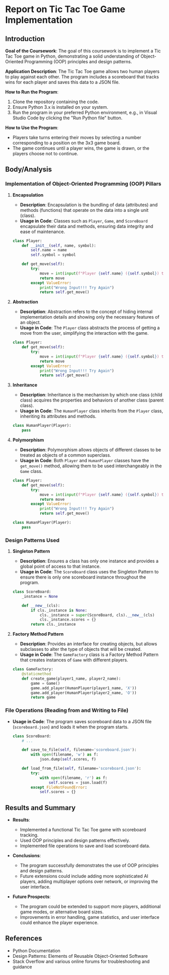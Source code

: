 # Report on Tic Tac Toe Game Implementation

## Introduction

**Goal of the Coursework**: The goal of this coursework is to implement a Tic Tac Toe game in Python, demonstrating a solid understanding of Object-Oriented Programming (OOP) principles and design patterns.

**Application Description**: The Tic Tac Toe game allows two human players to play against each other. The program includes a scoreboard that tracks wins for each player and saves this data to a JSON file.

**How to Run the Program**:
1. Clone the repository containing the code.
2. Ensure Python 3.x is installed on your system.
3. Run the program in your preferred Python environment, e.g., in Visual Studio Code by clicking the "Run Python file" button.


**How to Use the Program**:
- Players take turns entering their moves by selecting a number corresponding to a position on the 3x3 game board.
- The game continues until a player wins, the game is drawn, or the players choose not to continue.

## Body/Analysis

### Implementation of Object-Oriented Programming (OOP) Pillars

1. **Encapsulation**
   - **Description**: Encapsulation is the bundling of data (attributes) and methods (functions) that operate on the data into a single unit (class).
   - **Usage in Code**: Classes such as `Player`, `Game`, and `ScoreBoard` encapsulate their data and methods, ensuring data integrity and ease of maintenance.

   ```python
   class Player:
       def __init__(self, name, symbol):
           self.name = name
           self.symbol = symbol

       def get_move(self):
           try:
               move = int(input(f"Player {self.name} ({self.symbol}) turn. Which box? : "))
               return move
           except ValueError:
               print("Wrong Input!!! Try Again")
               return self.get_move()
   ```

2. **Abstraction**
   - **Description**: Abstraction refers to the concept of hiding internal implementation details and showing only the necessary features of an object.
   - **Usage in Code**: The `Player` class abstracts the process of getting a move from the user, simplifying the interaction with the game.

   ```python
   class Player:
       def get_move(self):
           try:
               move = int(input(f"Player {self.name} ({self.symbol}) turn. Which box? : "))
               return move
           except ValueError:
               print("Wrong Input!!! Try Again")
               return self.get_move()
   ```

3. **Inheritance**
   - **Description**: Inheritance is the mechanism by which one class (child class) acquires the properties and behaviors of another class (parent class).
   - **Usage in Code**: The `HumanPlayer` class inherits from the `Player` class, inheriting its attributes and methods.

   ```python
   class HumanPlayer(Player):
       pass
   ```

4. **Polymorphism**
   - **Description**: Polymorphism allows objects of different classes to be treated as objects of a common superclass.
   - **Usage in Code**: Both `Player` and `HumanPlayer` classes have the `get_move()` method, allowing them to be used interchangeably in the `Game` class.

   ```python
   class Player:
       def get_move(self):
           try:
               move = int(input(f"Player {self.name} ({self.symbol}) turn. Which box? : "))
               return move
           except ValueError:
               print("Wrong Input!!! Try Again")
               return self.get_move()

   class HumanPlayer(Player):
       pass
   ```

### Design Patterns Used

1. **Singleton Pattern**
   - **Description**: Ensures a class has only one instance and provides a global point of access to that instance.
   - **Usage in Code**: The `ScoreBoard` class uses the Singleton Pattern to ensure there is only one scoreboard instance throughout the program.

   ```python
   class ScoreBoard:
       _instance = None

       def __new__(cls):
           if cls._instance is None:
               cls._instance = super(ScoreBoard, cls).__new__(cls)
               cls._instance.scores = {}
           return cls._instance
   ```

2. **Factory Method Pattern**
   - **Description**: Provides an interface for creating objects, but allows subclasses to alter the type of objects that will be created.
   - **Usage in Code**: The `GameFactory` class is a Factory Method Pattern that creates instances of `Game` with different players.

   ```python
   class GameFactory:
       @staticmethod
       def create_game(player1_name, player2_name):
           game = Game()
           game.add_player(HumanPlayer(player1_name, 'X'))
           game.add_player(HumanPlayer(player2_name, 'O'))
           return game
   ```

### File Operations (Reading from and Writing to File)

- **Usage in Code**: The program saves scoreboard data to a JSON file (`scoreboard.json`) and loads it when the program starts.

   ```python
   class ScoreBoard:
       # ...

       def save_to_file(self, filename='scoreboard.json'):
           with open(filename, 'w') as f:
               json.dump(self.scores, f)

       def load_from_file(self, filename='scoreboard.json'):
           try:
               with open(filename, 'r') as f:
                   self.scores = json.load(f)
           except FileNotFoundError:
               self.scores = {}
   ```

## Results and Summary

- **Results**:
  - Implemented a functional Tic Tac Toe game with scoreboard tracking.
  - Used OOP principles and design patterns effectively.
  - Implemented file operations to save and load scoreboard data.

- **Conclusions**:
  - The program successfully demonstrates the use of OOP principles and design patterns.
  - Future extensions could include adding more sophisticated AI players, adding multiplayer options over network, or improving the user interface.

- **Future Prospects**:
  - The program could be extended to support more players, additional game modes, or alternative board sizes.
  - Improvements in error handling, game statistics, and user interface could enhance the player experience.

## References

- Python Documentation
- Design Patterns: Elements of Reusable Object-Oriented Software
- Stack Overflow and various online forums for troubleshooting and guidance

